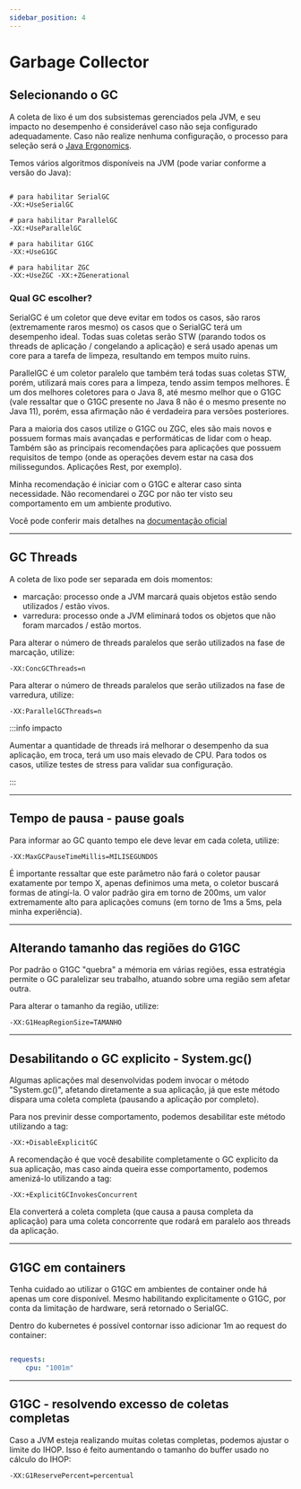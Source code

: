 ```yaml
---
sidebar_position: 4
---
```


# Garbage Collector

## Selecionando o GC

A coleta de lixo é um dos subsistemas gerenciados pela JVM, e seu impacto no desempenho é considerável caso não seja
configurado adequadamente. Caso não realize nenhuma configuração, o processo para seleção será o [Java Ergonomics](https://docs.oracle.com/en/java/javase/22/gctuning/ergonomics.html).

Temos vários algoritmos disponíveis na JVM (pode variar conforme a versão do Java):

```shell

# para habilitar SerialGC
-XX:+UseSerialGC

# para habilitar ParallelGC
-XX:+UseParallelGC

# para habilitar G1GC
-XX:+UseG1GC

# para habilitar ZGC
-XX:+UseZGC -XX:+ZGenerational
```

### Qual GC escolher?

SerialGC é um coletor que deve evitar em todos os casos, são raros (extremamente raros mesmo) os casos que o SerialGC 
terá um desempenho ideal. Todas suas coletas serão STW (parando todos os threads de aplicação / congelando a aplicação)
e será usado apenas um core para a tarefa de limpeza, resultando em tempos muito ruins.

ParallelGC é um coletor paralelo que também terá todas suas coletas STW, porém, utilizará mais cores para a limpeza, tendo
assim tempos melhores. É um dos melhores coletores para o Java 8, até mesmo melhor que o G1GC (vale ressaltar 
que o G1GC presente no Java 8 não é o mesmo presente no Java 11), porém, essa afirmação não é verdadeira para versões 
posteriores.

Para a maioria dos casos utilize o G1GC ou ZGC, eles são mais novos e possuem formas mais avançadas e performáticas de 
lidar com o heap. Também são as principais recomendações para aplicações que possuem requisitos de tempo (onde as operações 
devem estar na casa dos milissegundos. Aplicações Rest, por exemplo).

Minha recomendação é iniciar com o G1GC e alterar caso sinta necessidade. Não recomendarei o ZGC por não ter visto seu 
comportamento em um ambiente produtivo.

Você pode conferir mais detalhes na [documentação oficial](https://docs.oracle.com/en/java/javase/17/gctuning/available-collectors.html)

---
## GC Threads

A coleta de lixo pode ser separada em dois momentos:
- marcação: processo onde a JVM marcará quais objetos estão sendo utilizados / estão vivos.
- varredura: processo onde a JVM eliminará todos os objetos que não foram marcados / estão mortos.

Para alterar o número de threads paralelos que serão utilizados na fase de marcação, utilize:
```shell
-XX:ConcGCThreads=n
```

Para alterar o número de threads paralelos que serão utilizados na fase de varredura, utilize:
```shell
-XX:ParallelGCThreads=n
```

:::info impacto

Aumentar a quantidade de threads irá melhorar o desempenho da sua aplicação, em troca, terá um uso mais elevado de CPU.
Para todos os casos, utilize testes de stress para validar sua configuração.

:::

---
## Tempo de pausa - pause goals

Para informar ao GC quanto tempo ele deve levar em cada coleta, utilize:

```shell
-XX:MaxGCPauseTimeMillis=MILISEGUNDOS 
```

É importante ressaltar que este parâmetro não fará o coletor pausar exatamente por tempo X, apenas definimos uma meta, o
coletor buscará formas de atingí-la. O valor padrão gira em torno de 200ms, um valor extremamente alto para aplicações comuns
(em torno de 1ms a 5ms, pela minha experiência).

---
## Alterando tamanho das regiões do G1GC

Por padrão o G1GC "quebra" a mémoria em várias regiões, essa estratégia permite o GC paralelizar seu trabalho, atuando sobre uma região sem afetar outra. 

Para alterar o tamanho da região, utilize:

```shell
-XX:G1HeapRegionSize=TAMANHO
```

---
## Desabilitando o GC explicito - System.gc()

Algumas aplicações mal desenvolvidas podem invocar o método "System.gc()", afetando diretamente a sua aplicação, já
que este método dispara uma coleta completa (pausando a aplicação por completo).

Para nos previnir desse comportamento, podemos desabilitar este método utilizando a tag: 

```shell
-XX:+DisableExplicitGC
```

A recomendação é que você desabilite completamente o GC explicito da sua aplicação, mas caso ainda queira esse comportamento,
podemos amenizá-lo utilizando a tag:

```shell
-XX:+ExplicitGCInvokesConcurrent
```

Ela converterá a coleta completa (que causa a pausa completa da aplicação) para uma coleta concorrente que rodará em 
paralelo aos threads da aplicação.

---
## G1GC em containers 

Tenha cuidado ao utilizar o G1GC em ambientes de container onde há apenas um core disponível. Mesmo habilitando explicitamente
o G1GC, por conta da limitação de hardware, será retornado o SerialGC.

Dentro do kubernetes é possível contornar isso adicionar 1m ao request do container: 
```yaml

requests:
    cpu: "1001m"

```

---
## G1GC - resolvendo excesso de coletas completas

Caso a JVM esteja realizando muitas coletas completas, podemos ajustar o limite do IHOP. Isso é feito aumentando o tamanho 
do buffer usado no cálculo do IHOP:

```shell
-XX:G1ReservePercent=percentual
```

